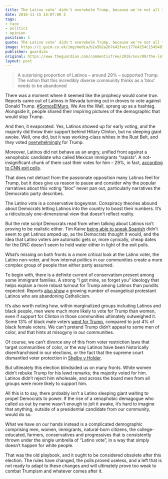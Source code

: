 ```yaml
---
title: The Latino vote' didn't overwhelm Trump, because we're not all the same
date: 2016-11-15 14:07:00 Z
tags:
- race
- politics
- opinion
position: 1
quote: The Latino vote' didn't overwhelm Trump, because we're not all the same
image: https://i.guim.co.uk/img/media/b2a5b2a2b7e42facc177e4254c15454870f9037b/0_42_5178_3107/master/5178.jpg?w=620&q=55&auto=format&usm=12&fit=max&s=04da70329d9020adbe545a71b7afd85e
publisher: guardian
original: https://www.theguardian.com/commentisfree/2016/nov/09/the-latino-vote-didnt-overwhelm-trump-because-were-not-all-the-same
layout: post
---
```


> A surprising proportion of Latinos – around 29% – supported Trump. The notion that this incredibly diverse community thinks as a ‘bloc’ needs to be abandoned

There was a moment where it seemed like the prophecy would come true. Reports came out of Latinos in Nevada turning out in droves to vote against Donald Trump. [#SomosElMuro](https://twitter.com/hashtag/SomosElMuro?src=hash), We Are the Wall, sprang up as a hashtag. Alongside it, people shared their inspiring pictures of the demographic that would stop Trump.

And then, it evaporated. Yes, Latinos showed up for early voting, and the majority did throw their support behind Hillary Clinton, but no sleeping giant awoke. Well, one did, but it was working-class whites in the Rust Belt, and they voted [overwhelmingly](https://www.theguardian.com/us-news/2016/nov/09/donald-trump-wins-us-election-news?CMP=share_btn_tw) for Trump.

Moreover, Latinos did not behave as an angry, unified front against a xenophobic candidate who called Mexican immigrants “rapists”. A not-insignificant chunk of them cast their votes for him – 29%, in fact, [according to CNN exit polls](http://www.cnn.com/2016/11/08/politics/first-exit-polls-2016/).

That does not detract from the passionate opposition many Latinos feel for Trump, but it does give us reason to pause and consider why the popular narratives about this voting “bloc” never pan out, particularly narratives the Democratic party describes.

The Latino vote is a conservative bogeyman. Conspiracy theories abound about Democrats letting Latinos into the country to boost their numbers. It’s a ridiculously one-dimensional view that doesn’t reflect reality.

But the rote script Democrats read from when talking about Latinos isn’t proving to be realistic either. Tim Kaine [being able to speak Spanish](http://www.nbcnews.com/politics/2016-election/tim-kaine-historic-all-spanish-speech-says-choice-crystal-clear-n677781) didn’t seem to get Latinos amped up, as the Democrats thought it would, and the idea that Latino voters are automatic gets or, more cynically, cheap dates for the DNC doesn’t seem to hold water either in light of the exit polls.

What’s missing on both fronts is a more critical look at the Latino voter, the Latino non-voter, and how internal politics in our communities create a more complex group of people than either party assumed.

To begin with, there is a definite current of conservatism present among some immigrant families. A strong “I got mine, so forget you” ideology that helps explain a more robust turnout for Trump among Latinos than pundits expected. Reports [also show](http://www.pewforum.org/2014/05/07/the-shifting-religious-identity-of-latinos-in-the-united-states/) a growing number of evangelical protestant Latinos who are abandoning Catholicism.

It’s also worth noting how, within marginalized groups including Latinos and black people, men were much more likely to vote for Trump than women, even if support for Clinton in those communities ultimately outweighed it. Some 13% of black male voters [went for Trump](http://www.nbcnews.com/news/latino/trump-win-leaves-questions-about-latino-african-american-vote-n681136), compared to just 4% of black female voters. We can’t pretend Trump didn’t appeal to some men of color, and that hints at misogyny in our communities.

Of course, we can’t divorce any of this from voter restriction laws that target communities of color, or the way Latinos have been historically disenfranchised in our elections, or the fact that the supreme court dismantled voter protection in [Shelby v Holder](https://www.theguardian.com/law/2013/jun/25/supreme-court-voting-rights-act-live).

But ultimately this election blindsided us on many fronts. White women didn’t rebuke Trump for his lewd remarks; the majority voted for him. Latinos didn’t reject him wholesale, and across the board men from all groups were more likely to support him.

All this is to say, there probably isn’t a Latino sleeping giant waiting to propel Democrats to power. If the rise of a xenophobic demagogue who called us out by name wasn’t enough to jolt it awake, it’s hard to imagine that anything, outside of a presidential candidate from our community, would do so.

What we have on our hands instead is a complicated demographic comprising men, women, immigrants, natural-born citizens, the college-educated, farmers, conservatives and progressives that is consistently thrown under the single umbrella of “Latino vote”, in a way that simply doesn’t happen for white people.

That was the old playbook, and it ought to be considered obsolete after this election. The rules have changed, the polls proved useless, and a left that is not ready to adapt to these changes and will ultimately prove too weak to combat Trumpism and whatever comes after it. 